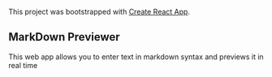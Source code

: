 This project was bootstrapped with [Create React App](https://github.com/facebook/create-react-app).
## MarkDown Previewer
This web app allows you to enter text in markdown syntax and previews it in real time